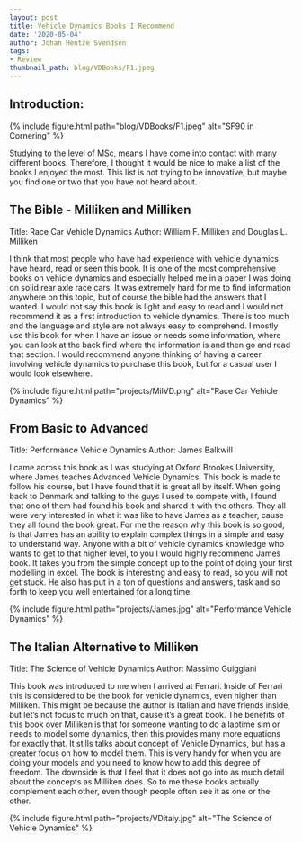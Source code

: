 ```yaml
---
layout: post
title: Vehicle Dynamics Books I Recommend
date: '2020-05-04'
author: Johan Hentze Svendsen
tags:
- Review
thumbnail_path: blog/VDBooks/F1.jpeg
---
```


## Introduction:  

{% include figure.html path="blog/VDBooks/F1.jpeg" alt="SF90 in Cornering" %}

Studying to the level of MSc, means I have come into contact with many different 
books. Therefore, I thought it would be nice to make a list of the books I enjoyed 
the most. This list is not trying to be innovative, but maybe you find one or two 
that you have not heard about.

## The Bible - Milliken and Milliken 
Title: Race Car Vehicle Dynamics
Author: William F. Milliken and Douglas L. Milliken

I think that most people who have had experience with vehicle dynamics have heard, 
read or seen this book. It is one of the most comprehensive books on vehicle dynamics 
and especially helped me in a paper I was doing on solid rear axle race cars. It was 
extremely hard for me to find information anywhere on this topic, but of course the bible 
had the answers that I wanted. I would not say this book is light and easy to read and 
I would not recommend it as a first introduction to vehicle dynamics. There is too much 
and the language and style are not always easy to comprehend. I mostly use this book 
for when I have an issue or needs some information, where you can look at the back 
find where the information is and then go and read that section. I would recommend anyone 
thinking of having a career involving vehicle dynamics to purchase this book, but 
for a casual user I would look elsewhere.

{% include figure.html path="projects/MilVD.png" alt="Race Car Vehicle Dynamics" %}

## From Basic to Advanced
Title: Performance Vehicle Dynamics
Author: James Balkwill

I came across this book as I was studying at Oxford Brookes University, where James 
teaches Advanced Vehicle Dynamics. This book is made to follow his course, but I have 
found that it is great all by itself. When going back to Denmark and talking to the 
guys I used to compete with, I found that one of them had found his book and shared 
it with the others. They all were very interested in what it was like to have James 
as a teacher, cause they all found the book great. For me the reason why this book 
is so good, is that James has an ability to explain complex things in a simple and 
easy to understand way. Anyone with a bit of vehicle dynamics knowledge who wants to 
get to that higher level, to you I would highly recommend James book. It takes you 
from the simple concept up to the point of doing your first modelling in excel. The 
book is interesting and easy to read, so you will not get stuck. He also has put in 
a ton of questions and answers, task and so forth to keep you well entertained for a 
long time.

{% include figure.html path="projects/James.jpg" alt="Performance Vehicle Dynamics" %}

## The Italian Alternative to Milliken
Title: The Science of Vehicle Dynamics
Author: Massimo Guiggiani

This book was introduced to me when I arrived at Ferrari. Inside of Ferrari this is 
considered to be the book for vehicle dynamics, even higher than Milliken. This might 
be because the author is Italian and have friends inside, but let’s not focus to much 
on that, cause it’s a great book. The benefits of this book over Milliken is that for 
someone wanting to do a laptime sim or needs to model some dynamics, then this provides 
many more equations for exactly that. It stills talks about concept of Vehicle Dynamics, 
but has a greater focus on how to model them. This is very handy for when you are doing 
your models and you need to know how to add this degree of freedom. The downside is that 
I feel that it does not go into as much detail about the concepts as Milliken does. 
So to me these books actually complement each other, even though people often see it as 
one or the other.

{% include figure.html path="projects/VDitaly.jpg" alt="The Science of Vehicle Dynamics" %}
